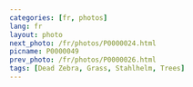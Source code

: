 ```yaml
---
categories: [fr, photos]
lang: fr
layout: photo
next_photo: /fr/photos/P0000024.html
picname: P0000049
prev_photo: /fr/photos/P0000026.html
tags: [Dead Zebra, Grass, Stahlhelm, Trees]
---
```

